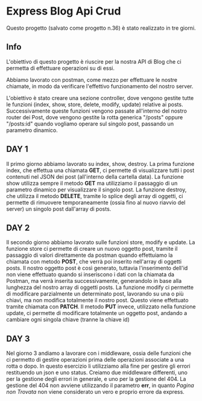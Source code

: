# Express Blog Api Crud

Questo progetto (salvato come progetto n.36) è stato realizzato in tre giorni.

## Info

L'obiettivo di questo progetto è riuscire per la nostra API di Blog che ci permetta di effettuare operazioni su di essi. 

Abbiamo lavorato con postman, come mezzo per effettuare le nostre chiamate, in modo da verificare l'effettivo funzionamento del nostro server. 

L'obiettivo è stato creare una sezione controller, dove vengono gestite tutte le funzioni (index, show, store, delete, modify, update) relative ai posts. Successivamente queste funzioni vengono passate all'interno del nostro router dei Post, dove vengono gestite la rotta generica "/posts" oppure "/posts:id" quando vogliamo operare sul singolo post, passando un parametro dinamico.

## DAY 1

Il primo giorno abbiamo lavorato su index, show, destroy. La prima funzione index, che effettua una chiamata **GET**, ci permette di visualizzare tutti i post contenuti nel JSON dei post (all'interno della cartella data).
La funzione show utilizza sempre il metodo **GET** ma utilizziamo il passaggio di un parametro dinamico per visualizzare il singolo post. La funzione destroy, che utilizza il metodo **DELETE**, tramite lo splice degli array di oggetti, ci permette di rimuovere temporaneamente (ossia fino al nuovo riavvio del server) un singolo post dall'array di posts.

## DAY 2

Il secondo giorno abbiamo lavorato sulle funzioni store, modify e update. La funzione store ci permette di creare un nuovo oggetto post, tramite il passaggio di valori direttamente da postman quando effettuiamo la chiamata con metodo **POST**, che verrà poi inserito nell'array di oggetti posts. Il nostro oggetto post è così generato, tuttavia l'inserimento dell'id non viene effettuato quando si inseriscono i dati con la chiamata da Postman, ma verrà inserita successivamente, generandolo in base alla lunghezza del nostro array di oggetti posts. La funzione modify ci permette di modificare parzialmente un determinato post, lavorando su una o più chiavi, ma non modifica totalmente il nostro post. Questo viene effettuato tramite chiamata con **PATCH**. Il metodo **PUT** invece, utilizzato nella funzione update, ci permette di modificare totalmente un oggetto post, andando a cambiare ogni singola chiave (tranne la chiave id)

## DAY 3

Nel giorno 3 andiamo a lavorare con i middleware, ossia delle funzioni che ci permetto di gestire operazioni prima delle operazioni associate a una rotta o dopo. In questo esercizio li utilizziamo alla fine per gestire gli errori restituendo un json e uno status. Creiamo due middleware differenti, uno per la gestione degli errori in generale, e uno per la gestione del 404. La gestione del 404 non avviene utilizzando il parametro **err**, in quanto *Pagina non Trovata* non viene considerato un vero e proprio errore da express.